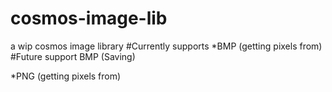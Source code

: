 # cosmos-image-lib
a wip cosmos image library
#Currently supports
*BMP (getting pixels from)
#Future support
BMP (Saving)

*PNG (getting pixels from)
